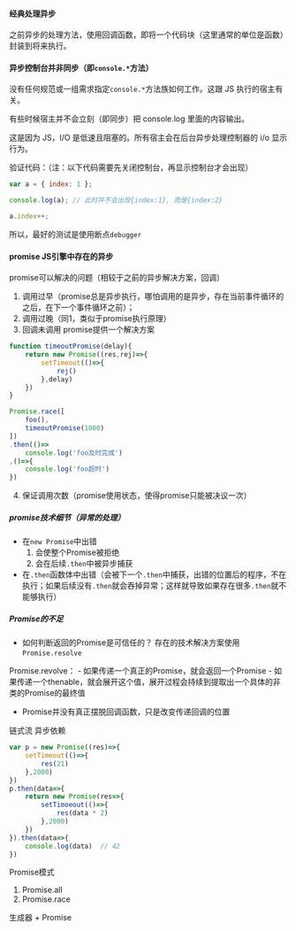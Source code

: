 #### 经典处理异步

之前异步的处理方法，使用回调函数，即将一个代码块（这里通常的单位是函数）封装到将来执行。


#### 异步控制台并非同步（即`console.*`方法）

没有任何规范或一组需求指定`console.*`方法族如何工作。这跟 JS 执行的宿主有关。

有些时候宿主并不会立刻（即同步）把 console.log 里面的内容输出。

这是因为 JS，I/O 是低速且阻塞的。所有宿主会在后台异步处理控制器的 i/o 显示行为。

验证代码：（注：以下代码需要先关闭控制台，再显示控制台才会出现）

```js
var a = { index: 1 };

console.log(a); // 此时并不会出现{index:1}, 而是{index:2}

a.index++;
```

所以，最好的测试是使用断点`debugger`



#### promise JS引擎中存在的异步

promise可以解决的问题（相较于之前的异步解决方案，回调）
1. 调用过早（promise总是异步执行，哪怕调用的是异步，存在当前事件循环的之后，在下一个事件循环之前）；
2. 调用过晚（同1，类似于promise执行原理）
3. 回调未调用
promise提供一个解决方案
```js
function timeoutPromise(delay){
    return new Promise((res,rej)=>{
        setTimeout(()=>{
            rej()
        },delay)
    })
}

Promise.race([
    foo(),
    timeoutPromise(1000)
])
.then(()=>
    console.log('foo及时完成')
,()=>{
    console.log('foo超时')
})
```
4. 保证调用次数（promise使用状态，使得promise只能被决议一次）


##### promise技术细节（异常的处理）

- 在`new Promise`中出错
    1. 会使整个Promise被拒绝
    2. 会在后续`.then`中被异步捕获
- 在`.then`函数体中出错（会被下一个`.then`中捕获，出错的位置后的程序，不在执行；如果后续没有`.then`就会吞掉异常；这样就导致如果存在很多`.then`就不能够执行）

##### Promise的不足
- 如何判断返回的Promise是可信任的？
存在的技术解决方案使用`Promise.resolve`

Promise.revolve：
    - 如果传递一个真正的Promise，就会返回一个Promise
    - 如果传递一个thenable，就会展开这个值，展开过程会持续到提取出一个具体的非类的Promise的最终值
- Promise并没有真正摆脱回调函数，只是改变传递回调的位置


链式流  异步依赖
```js
var p = new Promise((res)=>{
    setTimeout(()=>{
        res(21)
    },2000)
})
p.then(data=>{
    return new Promise(res=>{
        setTimoeout(()=>{
            res(data * 2)
        },2000)
    })
}).then(data=>{
    console.log(data)  // 42
})
```

Promise模式
1. Promise.all
2. Promise.race

生成器 + Promise